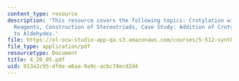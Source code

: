 ```yaml
---
content_type: resource
description: 'This resource covers the following topics: Crotylation with Leighton
  Reagents, Construction of Stereotriads, Case Study: Addition of Crotylmetal Compounds
  to Aldehydes.'
file: https://ol-ocw-studio-app-qa.s3.amazonaws.com/courses/5-512-synthetic-organic-chemistry-ii-spring-2005/913a2c95dfdea6aa9a9cacbc74ecd2d4_4_20_05.pdf
file_type: application/pdf
resourcetype: Document
title: 4_20_05.pdf
uid: 913a2c95-dfde-a6aa-9a9c-acbc74ecd2d4
---
```

